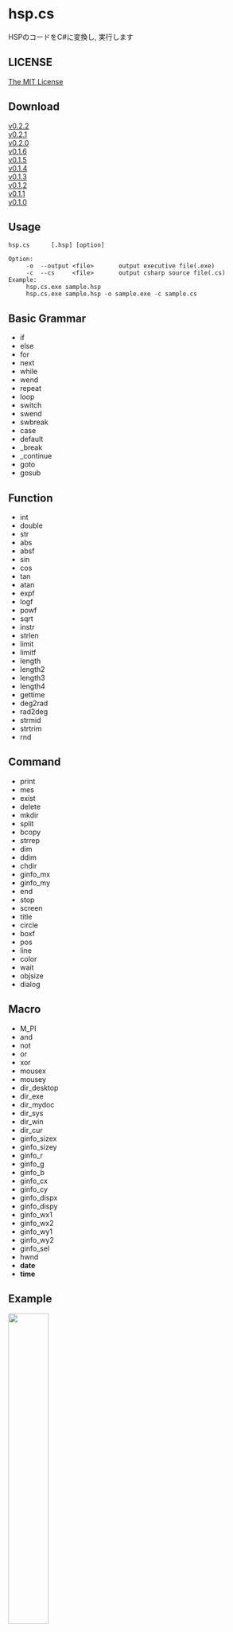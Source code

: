 # hsp.cs
HSPのコードをC#に変換し, 実行します  

## LICENSE
[The MIT License](https://github.com/kkrnt/hsp.cs/blob/master/LICENSE)

## Download
[v0.2.2](https://github.com/kkrnt/hsp.cs/releases/tag/v0.2.2)  
[v0.2.1](https://github.com/kkrnt/hsp.cs/releases/tag/v0.2.1)  
[v0.2.0](https://github.com/kkrnt/hsp.cs/releases/tag/v0.2.0)  
[v0.1.6](https://github.com/kkrnt/hsp.cs/releases/tag/v0.1.6)  
[v0.1.5](https://github.com/kkrnt/hsp.cs/releases/tag/v0.1.5)  
[v0.1.4](https://github.com/kkrnt/hsp.cs/releases/tag/v0.1.4)  
[v0.1.3](https://github.com/kkrnt/hsp.cs/releases/tag/v0.1.3)  
[v0.1.2](https://github.com/kkrnt/hsp.cs/releases/tag/v0.1.2)  
[v0.1.1](https://github.com/kkrnt/hsp.cs/releases/tag/v0.1.1)  
[v0.1.0](https://github.com/kkrnt/hsp.cs/releases/tag/v0.1.0)  

## Usage
```
hsp.cs      [.hsp] [option]

Option:
     -o  --output <file>       output executive file(.exe)
     -c  --cs     <file>       output csharp source file(.cs)
Example:
     hsp.cs.exe sample.hsp
     hsp.cs.exe sample.hsp -o sample.exe -c sample.cs
```

## Basic Grammar
- if
- else
- for
- next
- while
- wend
- repeat
- loop
- switch
- swend
- swbreak
- case
- default
- _break
- _continue
- goto
- gosub

## Function
- int
- double
- str
- abs
- absf
- sin
- cos
- tan
- atan
- expf
- logf
- powf
- sqrt
- instr
- strlen
- limit
- limitf
- length
- length2
- length3
- length4
- gettime
- deg2rad
- rad2deg
- strmid
- strtrim
- rnd

## Command
- print
- mes
- exist
- delete
- mkdir
- split
- bcopy
- strrep
- dim
- ddim
- chdir
- ginfo_mx
- ginfo_my
- end
- stop
- screen
- title
- circle
- boxf
- pos
- line
- color
- wait
- objsize
- dialog

## Macro
- M_PI
- and
- not
- or
- xor
- mousex
- mousey
- dir_desktop
- dir_exe
- dir_mydoc
- dir_sys
- dir_win
- dir_cur
- ginfo_sizex
- ginfo_sizey
- ginfo_r
- ginfo_g
- ginfo_b
- ginfo_cx
- ginfo_cy
- ginfo_dispx
- ginfo_dispy
- ginfo_wx1
- ginfo_wx2
- ginfo_wy1
- ginfo_wy2
- ginfo_sel
- hwnd
- __date__
- __time__

## Example
<a href="http://arckty.org/hsp.cs.mp4"><img src="hsp.cs.png" width="40%"></a>  
```
hsp.cs.exe sample.hsp

<HSP Code>
screen 0, 640, 480

blockx = 160
blocky = 80
dim block, ginfo_sizex/blockx, ginfo_sizey/blocky/3
for i, 0, ginfo_sizex/blockx, 1
        for j, 0, ginfo_sizey/blocky/3, 1
                block(i, j) = 1
        next
next

ballx = 400
bally = 400

incx = 10
incy = 10

barx = 0
bary = 400
barinc = 25

*main
        color 255, 255, 255
        boxf

        color 0, 0, 0
        for i, 0, ginfo_sizex/blockx, 1
                for j, 0, ginfo_sizey/blocky/3, 1
                        if(block(i, j) == 1){
                                boxf i*blockx+1, j*blocky+1, (i+1)*blockx-2, (j+1)*blocky-2
                        }
                next
        next

        color 255, 0, 0
        circle ballx, bally, ballx + 20, bally + 20

        ballx += incx
        bally += incy

        color 0, 0, 255
        boxf barx, bary, barx + 100, bary + 20

        getkey right, 37
        getkey left, 39
        if(left == 1){
                barx += barinc
        }
        if(right == 1){
                barx -= barinc
        }

        if(ballx + 20 > ginfo_sizex || ballx < 20){
                incx *= -1
        }
        if(bally + 20 > ginfo_sizey || bally < 20){
                incy *= -1
        }

        x = int(ballx / blockx)
        y = int(bally / blocky)
        if(x >= 0 && y >= 0 && x < ginfo_sizex/blockx && y < ginfo_sizey/blocky/3){
                block(x, y) = 0
        }

        if(ballx > barx && ballx < barx + 100 && bally > bary && bally < bary + 20){
                incy *= -1
        }

        count = 0
        for i, 0, ginfo_sizex/blockx, 1
                for j, 0, ginfo_sizey/blocky/3, 1
                        if(block(i, j) == 1){
                                count++
                        }
                next
        next
        if(count == 0){
                dialog "end"
                end
        }

        wait 2
goto *main

========================
```
```cs
<C# Code>
using System;
using System.Drawing;
using System.Windows.Forms;
using System.Runtime.InteropServices;
using System.Threading;
public class Program
{
    public static Form form0 = new Form();
    public static Form CurrentScreenID = form0;
    public static Program program = new Program();
    [DllImport("user32.dll")]
    private static extern ushort GetAsyncKeyState(int vKey);

    public static void Main()
    {
        program.initScreen(form0);
        Application.Run(form0);
    }

    public void initScreen(Form form)
    {
        form.ClientSize = new Size(640, 480);
        form.Text = "hsp.cs";
        form.BackColor = Color.FromArgb(255, 255, 255);
        form.MaximizeBox = false;
        form.FormBorderStyle = FormBorderStyle.FixedSingle;
        form.Paint += paint;
    }

    public void screen(Form form, int width, int height)
    {
        form.ClientSize = new Size(width, height);
    }

    public void paint(object sender, PaintEventArgs e)
    {
        var FontSize = 14;
        var CurrentPosX = 0;
        var CurrentPosY = 0;
        Graphics g = e.Graphics;
        Brush brush = new SolidBrush(Color.FromArgb(0, 0, 0));
        Pen pen = new Pen(Color.FromArgb(0, 0, 0));
        Font font = new Font("MS ゴシック", FontSize);
        try
        {
            program.screen(form0, 640, 480);

            dynamic blockx = 160;
            dynamic blocky = 80;
            dynamic block = new dynamic[CurrentScreenID.Width / blockx, CurrentScreenID.Height / blocky / 3];
            for (var i = 0; i != CurrentScreenID.Width / blockx; i += 1)
            {
                for (var j = 0; j != CurrentScreenID.Height / blocky / 3; j += 1)
                {
                    block[i, j] = 1;
                }
            }

            dynamic ballx = 400;
            dynamic bally = 400;

            dynamic incx = 10;
            dynamic incy = 10;

            dynamic barx = 0;
            dynamic bary = 400;
            dynamic barinc = 25;

        main:
            brush = new SolidBrush(Color.FromArgb(255, 255, 255));
            pen = new Pen(Color.FromArgb(255, 255, 255));
            g.FillRectangle(brush, 0, 0, CurrentScreenID.Width, CurrentScreenID.Height);

            brush = new SolidBrush(Color.FromArgb(0, 0, 0));
            pen = new Pen(Color.FromArgb(0, 0, 0));
            for (var i = 0; i != CurrentScreenID.Width / blockx; i += 1)
            {
                for (var j = 0; j != CurrentScreenID.Height / blocky / 3; j += 1)
                {
                    if ((block[i, j] == 1))
                    {
                        g.FillRectangle(brush, i * blockx + 1, j * blocky + 1, (i + 1) * blockx - 2 - i * blockx + 1, (j + 1) * blocky - 2 - j * blocky + 1);
                    }
                }
            }

            brush = new SolidBrush(Color.FromArgb(255, 0, 0));
            pen = new Pen(Color.FromArgb(255, 0, 0));
            g.FillEllipse(brush, ballx, bally, ballx + 20 - ballx, bally + 20 - bally);

            ballx += incx;
            bally += incy;

            brush = new SolidBrush(Color.FromArgb(0, 0, 255));
            pen = new Pen(Color.FromArgb(0, 0, 255));
            g.FillRectangle(brush, barx, bary, barx + 100 - barx, bary + 20 - bary);

            dynamic right = GetAsyncKeyState(37) >> 15;
            dynamic left = GetAsyncKeyState(39) >> 15;
            if ((left == 1))
            {
                barx += barinc;
            }
            if ((right == 1))
            {
                barx -= barinc;
            }

            if ((ballx + 20 > CurrentScreenID.Width || ballx < 20))
            {
                incx *= -1;
            }
            if ((bally + 20 > CurrentScreenID.Height || bally < 20))
            {
                incy *= -1;
            }

            dynamic x = (int)(ballx / blockx);
            dynamic y = (int)(bally / blocky);
            if ((x >= 0 && y >= 0 && x < CurrentScreenID.Width / blockx && y < CurrentScreenID.Height / blocky / 3))
            {
                block[x, y] = 0;
            }

            if ((ballx > barx && ballx < barx + 100 && bally > bary && bally < bary + 20))
            {
                incy *= -1;
            }

            dynamic count = 0;
            for (var i = 0; i != CurrentScreenID.Width / blockx; i += 1)
            {
                for (var j = 0; j != CurrentScreenID.Height / blocky / 3; j += 1)
                {
                    if ((block[i, j] == 1))
                    {
                        count++;
                    }
                }
            }
            if ((count == 0))
            {
                MessageBox.Show("end", "", MessageBoxButtons.OK, MessageBoxIcon.Information);
                Application.Exit();
            }

            Thread.Sleep(2 * 10);
            Application.DoEvents();
            goto main;
        }
        catch (Exception)
        {
        }
    }


}
```
```
========================

構文エラーなし

========================

<意味エラー>
(38,13): warning CS0219: The variable 'CurrentPosX' is assigned but its value is never used
(39,13): warning CS0219: The variable 'CurrentPosY' is assigned but its value is never used

========================

<実行結果>

========================
```
